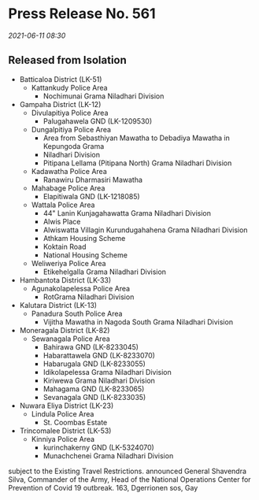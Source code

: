 
# Press Release No. 561
*2021-06-11 08:30*

## Released from Isolation
* Batticaloa District (LK-51) 
  * Kattankudy Police Area
    * Nochimunai Grama Niladhari Division 
* Gampaha District (LK-12) 
  * Divulapitiya Police Area
    * Palugahawela GND (LK-1209530) 
  * Dungalpitiya Police Area
    * Area from Sebasthiyan Mawatha to Debadiya Mawatha in Kepungoda Grama 
    * Niladhari Division 
    * Pitipana Lellama (Pitipana North) Grama Niladhari Division 
  * Kadawatha Police Area
    * Ranawiru Dharmasiri Mawatha 
  * Mahabage Police Area
    * Elapitiwala GND (LK-1218085) 
  * Wattala Police Area
    * 44" Lanin Kunjagahawatta Grama Niladhari Division 
    * Alwis Place 
    * Alwiswatta Villagin Kurundugahahena Grama Niladhari Division 
    * Athkam Housing Scheme 
    * Koktain Road 
    * National Housing Scheme 
  * Weliweriya Police Area
    * Etikehelgalla Grama Niladhari Division 
* Hambantota District (LK-33) 
  * Agunakolapelessa Police Area
    * RotGrama Niladhari Division 
* Kalutara District (LK-13) 
  * Panadura South Police Area
    * Vijitha Mawatha in Nagoda South Grama Niladhari Division 
* Moneragala District (LK-82) 
  * Sewanagala Police Area
    * Bahirawa GND (LK-8233045) 
    * Habarattawela GND (LK-8233070) 
    * Habarugala GND (LK-8233055) 
    * Idikolapelessa Grama Niladhari Division 
    * Kiriwewa Grama Niladhari Division 
    * Mahagama GND (LK-8233065) 
    * Sevanagala GND (LK-8233035) 
* Nuwara Eliya District (LK-23) 
  * Lindula Police Area
    * St. Coombas Estate 
* Trincomalee District (LK-53) 
  * Kinniya Police Area
    * kurinchakerny GND (LK-5324070) 
    * Munachchenei Grama Niladhari Division 

subject to the Existing Travel Restrictions.
announced General Shavendra Silva, Commander of the Army, Head of the National
Operations Center for Prevention of Covid 19 outbreak.
163, Dgerrionen sos, Gay
        